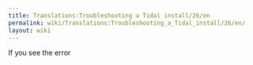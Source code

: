 ```yaml
---
title: Translations:Troubleshooting a Tidal install/26/en
permalink: wiki/Translations:Troubleshooting_a_Tidal_install/26/en/
layout: wiki
---
```


If you see the error
